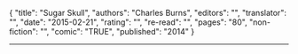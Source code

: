 {
"title": "Sugar Skull",
"authors": "Charles Burns",
"editors": "",
"translator": "",
"date": "2015-02-21",
"rating": "",
"re-read": "",
"pages": "80",
"non-fiction": "",
"comic": "TRUE",
"published": "2014"
}

---
